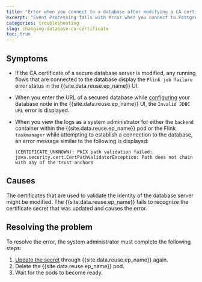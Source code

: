 ```yaml
---
title: "Error when you connect to a database after modifying a CA certificate"
excerpt: "Event Processing fails with error when you connect to PostgreSQL database server after rotating the CA certificate."
categories: troubleshooting
slug: changing-database-ca-certificate
toc: true
---
```


## Symptoms

- If the CA certificate of a secure database server is modified, any running flows that are connected to the database display the `Flink job failure` error status in the {{site.data.reuse.ep_name}} UI.

- When you enter the URL of a secured database while [configuring](../../nodes/enrichmentnode/#configuring-a-database-node) your database node in the {{site.data.reuse.ep_name}} UI, the `Invalid JDBC URL` error is displayed.

- When you view the logs as a system administrator for either the `backend` container within the {{site.data.reuse.ep_name}} pod or the Flink `taskmanager` while attempting to establish a connection to the database, an error message similar to the following is displayed:

  ```shell
  (CERTIFICATE_UNKNOWN): PKIX path validation failed: java.security.cert.CertPathValidatorException: Path does not chain with any of the trust anchors
  ```

## Causes

The certificates that are used to validate the identity of the database server might be modified. The {{site.data.reuse.ep_name}} fails to recognize the certificate secret that was updated and causes the error.


## Resolving the problem

To resolve the error, the system administrator must complete the following steps:

1. [Update the secret](../../installing/configuring/#configuring-databases-with-ssl-in-event-processing-and-flink) through {{site.data.reuse.ep_name}} again.
2. Delete the {{site.data.reuse.ep_name}} pod.
3. Wait for the pods to become ready.
